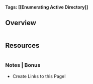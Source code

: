 #### Tags: [[Enumerating Active Directory]]

## Overview 

```markdown
```
## Resources

```markdown
```

### Notes | Bonus
- Create Links to this Page!